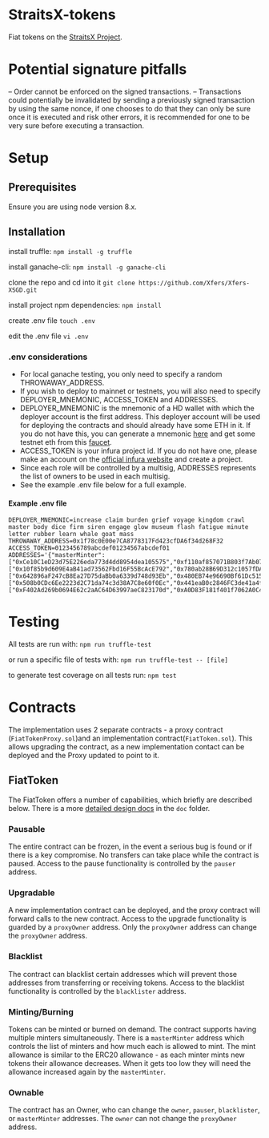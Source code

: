 # StraitsX-tokens

Fiat tokens on the [StraitsX Project](https://www.xfers.com/sg/straitsx-sg/).

# Potential signature pitfalls

– Order cannot be enforced on the signed transactions.
– Transactions could potentially be invalidated by sending a previously signed transaction by using the same nonce, if one chooses to do that they can only be sure once it is executed and risk other errors, it is recommended for one to be very sure before executing a transaction.

# Setup

## Prerequisites
Ensure you are using node version 8.x. 

## Installation
install truffle:
`npm install -g truffle`

install ganache-cli:
`npm install -g ganache-cli`

clone the repo and cd into it
`git clone https://github.com/Xfers/Xfers-XSGD.git`

install project npm dependencies:
`npm install`

create .env file
`touch .env`

edit the .env file
`vi .env`

### .env considerations

-   For local ganache testing, you only need to specify a random THROWAWAY_ADDRESS.
-   If you wish to deploy to mainnet or testnets, you will also need to specify DEPLOYER_MNEMONIC, ACCESS_TOKEN and ADDRESSES.
-   DEPLOYER_MNEMONIC is the mnemonic of a HD wallet with which the deployer account is the first address. This deployer account will be used for deploying the contracts and should already have some ETH in it. If you do not have this, you can generate a mnemonic [here](https://iancoleman.io/bip39/#english) and get some testnet eth from this [faucet](https://faucet.metamask.io/).
-   ACCESS_TOKEN is your infura project id. If you do not have one, please make an account on the [official infura website](https://infura.io/) and create a project.
-   Since each role will be controlled by a multisig, ADDRESSES represents the list of owners to be used in each multisig.
-   See the example .env file below for a full example.

#### Example .env file

```
DEPLOYER_MNEMONIC=increase claim burden grief voyage kingdom crawl master body dice firm siren engage glow museum flash fatigue minute letter rubber learn whale goat mass
THROWAWAY_ADDRESS=0x1f78c0E00e7CA8778317Fd423cfDA6f34d268F32
ACCESS_TOKEN=0123456789abcdef01234567abcdef01
ADDRESSES='{"masterMinter":["0xCe10C1eD23d75E226eda773d4dd8954dea105575","0xf110af857071B803f7Ab0732AE6bcfEF5DE097a1"],"pauser":["0x10f85b9d609E4aB41ad73562Fbd16F55BcAcE792","0x780ab28B69D312c1057fDA2D0E05505431d542e5"],"blackLister":["0x642896aF247cB8Ea27D75daBb0a6339d748d93Eb","0x480EB74e96690Bf61Dc51520aad91cE9F52fe2Cb"],"owner":["0x508b0CDc6Ee2223d2C71da74c3d38A7C8e60f0Ec","0x441eaB0c2846FC3de41a4f84526cFFcD7689E87d"],"proxyAdmin":["0xF402Ad269b0694E62c2aAC64D63997aeC823170d","0xA0D83F181f401f7062A0C458fE6a829F47D8951f"]}'
```

# Testing

All tests are run with:
`npm run truffle-test`

or run a specific file of tests with:
`npm run truffle-test -- [file]`

to generate test coverage on all tests run:
`npm test`

# Contracts

The implementation uses 2 separate contracts - a proxy contract (`FiatTokenProxy.sol`)and an implementation contract(`FiatToken.sol`). This allows upgrading the contract, as a new implementation contact can be deployed and the Proxy updated to point to it.

## FiatToken

The FiatToken offers a number of capabilities, which briefly are described below. There is a more [detailed design docs](./doc/tokendesign.md) in the `doc` folder.

### Pausable

The entire contract can be frozen, in the event a serious bug is found or if there is a key compromise. No transfers can take place while the contract is paused. Access to the pause functionality is controlled by the `pauser` address.

### Upgradable

A new implementation contract can be deployed, and the proxy contract will forward calls to the new contract. Access to the upgrade functionality is guarded by a `proxyOwner` address. Only the `proxyOwner` address can change the `proxyOwner` address.

### Blacklist

The contract can blacklist certain addresses which will prevent those addresses from transferring or receiving tokens. Access to the blacklist functionality is controlled by the `blacklister` address.

### Minting/Burning

Tokens can be minted or burned on demand. The contract supports having multiple minters simultaneously. There is a `masterMinter` address which controls the list of minters and how much each is allowed to mint. The mint allowance is similar to the ERC20 allowance - as each minter mints new tokens their allowance decreases. When it gets too low they will need the allowance increased again by the `masterMinter`.

### Ownable

The contract has an Owner, who can change the `owner`, `pauser`, `blacklister`, or `masterMinter` addresses. The `owner` can not change the `proxyOwner` address.